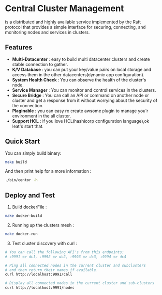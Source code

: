 
# Central Cluster Management
is a distributed and highly available service implemented by the Raft protocol that provides a simple interface for securing, connecting, and monitoring nodes and services in clusters.

## Features
- **Multi-Datacenter** : easy to build multi datacenter clusters and create stable connection to gather.
- **K/V Database** : you can put your key/value pairs on local storage and access them in the other datacenters(dynamic app configuration).
- **System Health Check** : You can observe the health of the cluster's node.
- **Service Manager** : You can monitor and control services in the clusters.
- **Secure Bridge** : You can call an API or command on another node or cluster and get a response from it without worrying about the security of the connection.
- **Plaginable** : you can easy ro create awsome plugin to manage you'r environment in the all cluster.
- **Support HCL** : If you love HCL(hashicorp configuration language),ok leat's start that.

## Quick Start

You can simply build binary:
```sh
make build
```

And then print help for a more information :
```sh
./bin/centor -h
```
## Deploy and Test
1. Build dockerFile :
```sh
make docker-build
```
2. Running up the clusters mesh :
```sh
make docker-run
```
3. Test cluster discovery with curl :
```sh
# You can call the following API's from this endpoints:
# :9991 => dc1, :9992 => dc2, :9993 => dc3, :9994 => dc4

# Ping all connected nodes in the current cluster and subclusters 
# and then return their names if available.
curl http://localhost:9991/call

# Display all connected nodes in the current cluster and sub-clusters
curl http://localhost:9991/nodes
```

